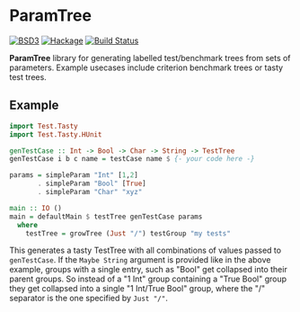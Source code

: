 ParamTree
=========
[![BSD3](https://img.shields.io/badge/License-BSD-blue.svg)](https://en.wikipedia.org/wiki/BSD_License)
[![Hackage](https://img.shields.io/hackage/v/paramtree.svg)](https://hackage.haskell.org/package/paramtree)
[![Build Status](https://travis-ci.org/merijn/paramtree.svg)](https://travis-ci.org/merijn/paramtree)

**ParamTree** library for generating labelled test/benchmark trees from sets of
parameters. Example usecases include criterion benchmark trees or tasty test
trees.

Example
-------

```haskell
import Test.Tasty
import Test.Tasty.HUnit

genTestCase :: Int -> Bool -> Char -> String -> TestTree
genTestCase i b c name = testCase name $ {- your code here -}

params = simpleParam "Int" [1,2]
       . simpleParam "Bool" [True]
       . simpleParam "Char" "xyz"

main :: IO ()
main = defaultMain $ testTree genTestCase params
  where
    testTree = growTree (Just "/") testGroup "my tests"
```

This generates a tasty TestTree with all combinations of values passed to
`genTestCase`. If the `Maybe String` argument is provided like in the above
example, groups with a single entry, such as "Bool" get collapsed into their
parent groups. So instead of a "1 Int" group containing a "True Bool" group
they get collapsed into a single "1 Int/True Bool" group, where the "/"
separator is the one specified by `Just "/"`.
